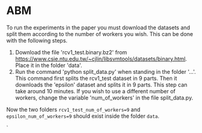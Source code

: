# ABM
To run the experiments in the paper you must download the datasets and split them according to the number of workers you wish.
This can be done with the following steps.

1. Download the file 'rcv1_test.binary.bz2' from https://www.csie.ntu.edu.tw/~cjlin/libsvmtools/datasets/binary.html. Place it in the folder 'data'.
2. Run the command 'python split_data.py' when standing in the folder '...'. This command first splits the rcv1_test dataset in 9 parts. Then it downloads the 'epsilon' dataset and    splits it in 9 parts. This step can take around 10 minutes. If you wish to use a different number of workers, change the variable 'num_of_workers' in the file split_data.py.

Now the two folders `rcv1_test_num_of_workers=9` and `epsilon_num_of_workers=9` should exist inside the folder `data`.

`
